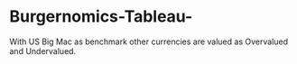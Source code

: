 # Burgernomics-Tableau-
With US Big Mac as benchmark other currencies are valued as Overvalued and Undervalued.
